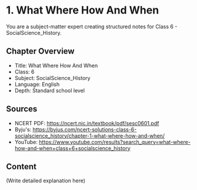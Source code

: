 # 1. What Where How And When

You are a subject-matter expert creating structured notes for Class 6 - SocialScience_History.

## Chapter Overview
- Title: What Where How And When
- Class: 6
- Subject: SocialScience_History
- Language: English
- Depth: Standard school level

## Sources
- NCERT PDF: https://ncert.nic.in/textbook/pdf/sesc0601.pdf
- Byju's: https://byjus.com/ncert-solutions-class-6-socialscience_history/chapter-1-what-where-how-and-when/
- YouTube: https://www.youtube.com/results?search_query=what-where-how-and-when+class+6+socialscience_history

## Content
(Write detailed explanation here)
